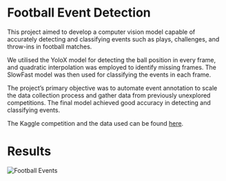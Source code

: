 # Football Event Detection

This project aimed to develop a computer vision model capable of accurately detecting and classifying events such as plays, challenges, and throw-ins in football matches. 

We utilised the YoloX model for detecting the ball position in every frame, and quadratic interpolation was employed to identify missing frames. The SlowFast model was then used for classifying the events in each frame. 

The project’s primary objective was to automate event annotation to scale the data collection process and gather data from previously unexplored competitions. The final model achieved good accuracy in detecting and classifying events. 

The Kaggle competition and the data used can be found [here](https://www.kaggle.com/competitions/dfl-bundesliga-data-shootout/overview).

# Results
![Football Events](https://github.com/felixboelter/football-event-detection/blob/main/data/event_output_gifs/538438_0_event.gif)


